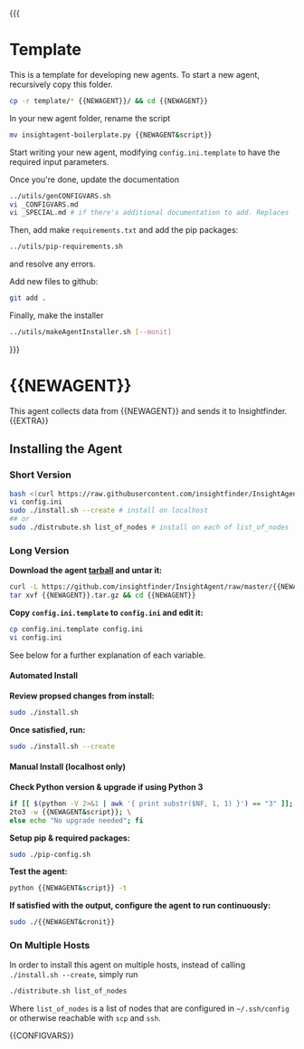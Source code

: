 {{{
# Template
This is a template for developing new agents.
To start a new agent, recursively copy this folder.
```bash
cp -r template/* {{NEWAGENT}}/ && cd {{NEWAGENT}}
```

In your new agent folder, rename the script
```bash
mv insightagent-boilerplate.py {{NEWAGENT&script}}
```

Start writing your new agent, modifying `config.ini.template` to have the required input parameters.

Once you're done, update the documentation
```bash
../utils/genCONFIGVARS.sh
vi _CONFIGVARS.md
vi _SPECIAL.md # if there's additional documentation to add. Replaces `{{EXTRA}}` below.
```

Then, add make `requirements.txt` and add the pip packages:
```bash
../utils/pip-requirements.sh
```
and resolve any errors.

Add new files to github:
```bash
git add .
```

Finally, make the installer 
```bash
../utils/makeAgentInstaller.sh [--monit]
```
}}}
# {{NEWAGENT}}
This agent collects data from {{NEWAGENT}} and sends it to Insightfinder.
{{EXTRA}}
## Installing the Agent

### Short Version
```bash
bash <(curl https://raw.githubusercontent.com/insightfinder/InsightAgent/master/utils/get-agent.sh) {{NEWAGENT}} && cd {{NEWAGENT}}
vi config.ini
sudo ./install.sh --create # install on localhost
## or 
sudo ./distrubute.sh list_of_nodes # install on each of list_of_nodes
```

### Long Version
**Download the agent [tarball](https://github.com/insightfinder/InsightAgent/raw/master/{{NEWAGENT}}/{{NEWAGENT}}.tar.gz) and untar it:**
```bash
curl -L https://github.com/insightfinder/InsightAgent/raw/master/{{NEWAGENT}}/{{NEWAGENT}}.tar.gz -o {{NEWAGENT}}.tar.gz
tar xvf {{NEWAGENT}}.tar.gz && cd {{NEWAGENT}}
```

**Copy `config.ini.template` to `config.ini` and edit it:**
```bash
cp config.ini.template config.ini
vi config.ini
```
See below for a further explanation of each variable.

#### Automated Install
**Review propsed changes from install:**
```bash
sudo ./install.sh
```

**Once satisfied, run:**
```bash
sudo ./install.sh --create
```

#### Manual Install (localhost only)
**Check Python version & upgrade if using Python 3**
```bash
if [[ $(python -V 2>&1 | awk '{ print substr($NF, 1, 1) }') == "3" ]]; then \
2to3 -w {{NEWAGENT&script}}; \
else echo "No upgrade needed"; fi
```

**Setup pip & required packages:**
```bash
sudo ./pip-config.sh
```

**Test the agent:**
```bash
python {{NEWAGENT&script}} -t
```

**If satisfied with the output, configure the agent to run continuously:**
```bash
sudo ./{{NEWAGENT&cronit}}
```

### On Multiple Hosts
In order to install this agent on multiple hosts, instead of calling `./install.sh --create`, simply run
```bash
./distribute.sh list_of_nodes
```
Where `list_of_nodes` is a list of nodes that are configured in `~/.ssh/config` or otherwise reachable with `scp` and `ssh`.

{{CONFIGVARS}}
